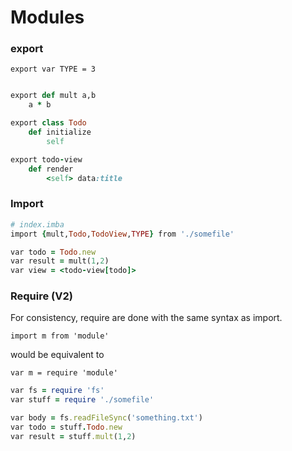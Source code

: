 # Modules

### export

```
export var TYPE = 3
```

```ruby

export def mult a,b
	a * b

export class Todo
	def initialize
		self

export todo-view
	def render
		<self> data:title
```

### Import

```ruby
# index.imba
import {mult,Todo,TodoView,TYPE} from './somefile'

var todo = Todo.new
var result = mult(1,2)
var view = <todo-view[todo]>
```

### Require \(V2\)

For consistency, require are done with the same syntax as import.

```text
import m from 'module'
```

would be equivalent to

```text
var m = require 'module'
```

```ruby
var fs = require 'fs'
var stuff = require './somefile'

var body = fs.readFileSync('something.txt')
var todo = stuff.Todo.new
var result = stuff.mult(1,2)
```



